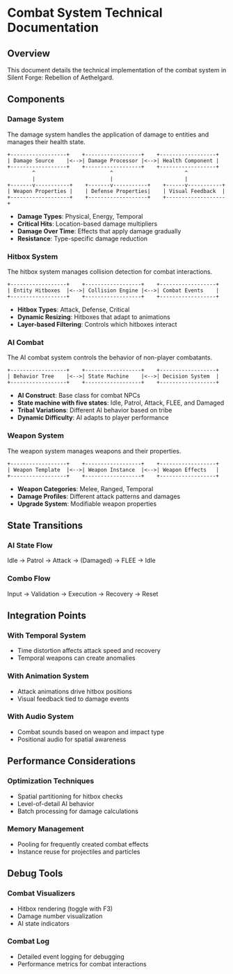# Combat System Technical Documentation

## Overview
This document details the technical implementation of the combat system in Silent Forge: Rebellion of Aethelgard.

## Components

### Damage System
The damage system handles the application of damage to entities and manages their health state.

```
+------------------+    +------------------+    +------------------+
| Damage Source    |<-->| Damage Processor |<-->| Health Component |
+------------------+    +------------------+    +------------------+
        ^                        ^                       ^
        |                        |                       |
+-------v-----------+    +-------v-----------+    +------v-----------+
| Weapon Properties |    | Defense Properties|    | Visual Feedback  |
+-------------------+    +-------------------+    +-------------------+
```

- **Damage Types**: Physical, Energy, Temporal
- **Critical Hits**: Location-based damage multipliers
- **Damage Over Time**: Effects that apply damage gradually
- **Resistance**: Type-specific damage reduction

### Hitbox System
The hitbox system manages collision detection for combat interactions.

```
+------------------+    +------------------+    +------------------+
| Entity Hitboxes  |<-->| Collision Engine |<-->| Combat Events    |
+------------------+    +------------------+    +------------------+
```

- **Hitbox Types**: Attack, Defense, Critical
- **Dynamic Resizing**: Hitboxes that adapt to animations
- **Layer-based Filtering**: Controls which hitboxes interact

### AI Combat
The AI combat system controls the behavior of non-player combatants.

```
+------------------+    +------------------+    +------------------+
| Behavior Tree    |<-->| State Machine    |<-->| Decision System  |
+------------------+    +------------------+    +------------------+
```

- **AI Construct**: Base class for combat NPCs
- **State machine with five states**: Idle, Patrol, Attack, FLEE, and Damaged
- **Tribal Variations**: Different AI behavior based on tribe
- **Dynamic Difficulty**: AI adapts to player performance

### Weapon System
The weapon system manages weapons and their properties.

```
+------------------+    +------------------+    +------------------+
| Weapon Template  |<-->| Weapon Instance  |<-->| Weapon Effects   |
+------------------+    +------------------+    +------------------+
```

- **Weapon Categories**: Melee, Ranged, Temporal
- **Damage Profiles**: Different attack patterns and damages
- **Upgrade System**: Modifiable weapon properties

## State Transitions

### AI State Flow
Idle → Patrol → Attack → (Damaged) → FLEE → Idle

### Combo Flow
Input → Validation → Execution → Recovery → Reset

## Integration Points

### With Temporal System
- Time distortion affects attack speed and recovery
- Temporal weapons can create anomalies

### With Animation System
- Attack animations drive hitbox positions
- Visual feedback tied to damage events

### With Audio System
- Combat sounds based on weapon and impact type
- Positional audio for spatial awareness

## Performance Considerations

### Optimization Techniques
- Spatial partitioning for hitbox checks
- Level-of-detail AI behavior
- Batch processing for damage calculations

### Memory Management
- Pooling for frequently created combat effects
- Instance reuse for projectiles and particles

## Debug Tools

### Combat Visualizers
- Hitbox rendering (toggle with F3)
- Damage number visualization
- AI state indicators

### Combat Log
- Detailed event logging for debugging
- Performance metrics for combat interactions 